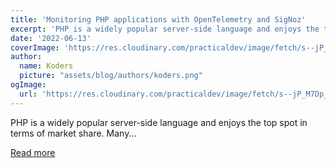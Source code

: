 ```yaml
---
title: 'Monitoring PHP applications with OpenTelemetry and SigNoz'
excerpt: 'PHP is a widely popular server-side language and enjoys the top spot in terms of market share. Many...'
date: '2022-06-13'
coverImage: 'https://res.cloudinary.com/practicaldev/image/fetch/s--jP_M7Dp_--/c_imagga_scale,f_auto,fl_progressive,h_420,q_auto,w_1000/https://dev-to-uploads.s3.amazonaws.com/uploads/articles/cbzcuhxh1jjtp67x8vxk.png'
author:
  name: Koders
  picture: "assets/blog/authors/koders.png"
ogImage:
  url: 'https://res.cloudinary.com/practicaldev/image/fetch/s--jP_M7Dp_--/c_imagga_scale,f_auto,fl_progressive,h_420,q_auto,w_1000/https://dev-to-uploads.s3.amazonaws.com/uploads/articles/cbzcuhxh1jjtp67x8vxk.png'
---
```


PHP is a widely popular server-side language and enjoys the top spot in terms of market share. Many...

[Read more](https://dev.to/signoz/monitoring-php-applications-with-opentelemetry-and-signoz-3h51)
